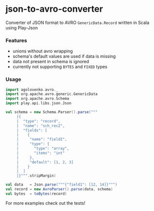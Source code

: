 # json-to-avro-converter
Converter of JSON format to AVRO `GenericData.Record` written in Scala using Play-Json

### Features

* unions without avro wrapping
* schema's default values are used if data is missing
* data not present in schema is ignored
* currently not supporting `BYTES` and `FIXED` types 

### Usage

```scala
import agolovenko.avro._
import org.apache.avro.generic.GenericData
import org.apache.avro.Schema
import play.api.libs.json.Json

val schema = new Schema.Parser().parse("""
     |{
     |  "type": "record",
     |  "name": "sch_rec2",
     |  "fields": [
     |    {
     |     "name": "field2", 
     |     "type": {
     |       "type": "array",
     |       "items": "int"
     |     },
     |     "default": [1, 2, 3]
     |    }
     |  ]
     |}""".stripMargin)

val data   = Json.parse("""{"field1": [12, 14]}""")
val record = new AvroParser().parse(data, schema)
val bytes  = toBytes(record)
```
For more examples check out the tests!
